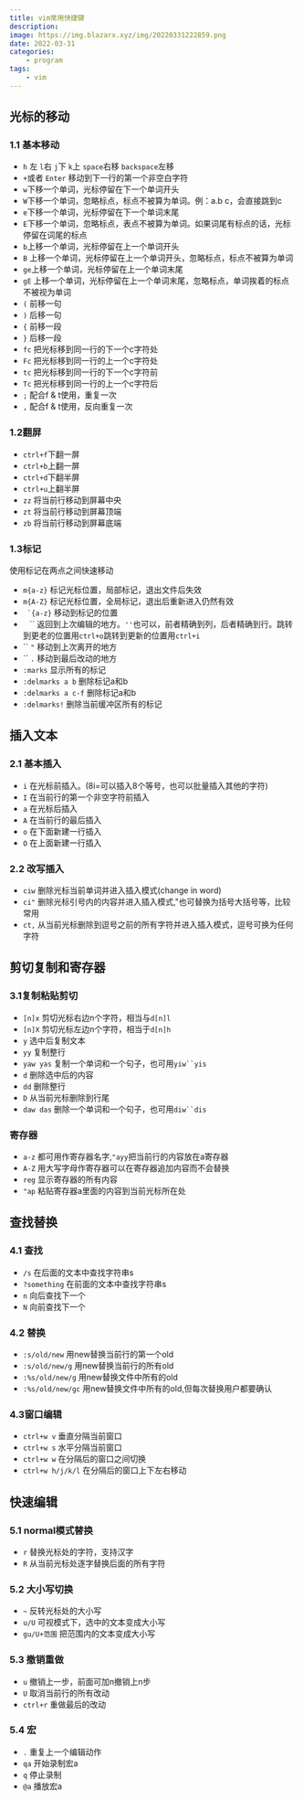 ```yaml
---
title: vim常用快捷键
description:  
image: https://img.blazarx.xyz/img/20220331222859.png
date: 2022-03-31
categories:
    - program
tags:
    - vim
---
```

## 光标的移动
### 1.1 基本移动
- `h` 左 `l`右 `j`下 `k`上 `space`右移 `backspace`左移
- `+`或者 `Enter` 移动到下一行的第一个非空白字符
- `w`下移一个单词，光标停留在下一个单词开头
- `W`下移一个单词，忽略标点，标点不被算为单词。例：a.b c，会直接跳到c
- `e`下移一个单词，光标停留在下一个单词末尾
- `E`下移一个单词，忽略标点，表点不被算为单词。如果词尾有标点的话，光标停留在词尾的标点
- `b`上移一个单词，光标停留在上一个单词开头
- `B` 上移一个单词，光标停留在上一个单词开头，忽略标点，标点不被算为单词
- `ge`上移一个单词，光标停留在上一个单词末尾
- `gE` 上移一个单词，光标停留在上一个单词末尾，忽略标点，单词挨着的标点不被视为单词
- `(` 前移一句
- `)` 后移一句
- `{` 前移一段
- `}` 后移一段
- `fc` 把光标移到同一行的下一个c字符处
- `Fc` 把光标移到同一行的上一个c字符处
- `tc` 把光标移到同一行的下一个c字符前
- `Tc` 把光标移到同一行的上一个c字符后
- `;` 配合f & t使用，重复一次
- `,` 配合f & t使用，反向重复一次

### 1.2翻屏
- `ctrl+f`下翻一屏
- `ctrl+b`上翻一屏
- `ctrl+d`下翻半屏
- `ctrl+u`上翻半屏
- `zz` 将当前行移动到屏幕中央
- `zt` 将当前行移动到屏幕顶端
- `zb` 将当前行移动到屏幕底端

### 1.3标记
使用标记在两点之间快速移动
- `m{a-z}` 标记光标位置，局部标记，退出文件后失效
- `m{A-Z}` 标记光标位置，全局标记，退出后重新进入仍然有效
- `` `{a-z}`` 移动到标记的位置
- `` `` `` 返回到上次编辑的地方。`''`也可以，前者精确到列，后者精确到行。跳转到更老的位置用`ctrl+o`跳转到更新的位置用`ctrl+i`
- `` `"` 移动到上次离开的地方
- `` `.` 移动到最后改动的地方
- `:marks` 显示所有的标记
- `:delmarks a b` 删除标记a和b
- `:delmarks a c-f` 删除标记a和b
- `:delmarks!` 删除当前缓冲区所有的标记

## 插入文本
### 2.1 基本插入
- `i` 在光标前插入。(8i=<esc>可以插入8个等号，也可以批量插入其他的字符)
- `I` 在当前行的第一个非空字符前插入
- `a` 在光标后插入
- `A` 在当前行的最后插入
- `o` 在下面新建一行插入
- `O` 在上面新建一行插入

### 2.2 改写插入
- `ciw` 删除光标当前单词并进入插入模式(change in word)
- `ci"` 删除光标引号内的内容并进入插入模式,"也可替换为括号大括号等，比较常用
- `ct,` 从当前光标删除到逗号之前的所有字符并进入插入模式，逗号可换为任何字符

## 剪切复制和寄存器
### 3.1复制粘贴剪切
- `[n]x` 剪切光标右边n个字符，相当与`d[n]l`
- `[n]X` 剪切光标左边n个字符，相当于`d[n]h`
- `y` 选中后复制文本
- `yy` 复制整行
- `yaw yas` 复制一个单词和一个句子，也可用`yiw``yis` 
- `d` 删除选中后的内容
- `dd` 删除整行
- `D` 从当前光标删除到行尾
- `daw das` 删除一个单词和一个句子，也可用`diw``dis` 

### 寄存器
- `a-z` 都可用作寄存器名字,`"ayy`把当前行的内容放在a寄存器
- `A-Z` 用大写字母作寄存器可以在寄存器追加内容而不会替换
- `reg` 显示寄存器的所有内容
- `"ap` 粘贴寄存器a里面的内容到当前光标所在处

## 查找替换
### 4.1 查找
- `/s` 在后面的文本中查找字符串s
- `?something` 在前面的文本中查找字符串s
- `n` 向后查找下一个
- `N` 向前查找下一个

### 4.2 替换
- `:s/old/new` 用new替换当前行的第一个old
- `:s/old/new/g` 用new替换当前行的所有old
- `:%s/old/new/g` 用new替换文件中所有的old
- `:%s/old/new/gc` 用new替换文件中所有的old,但每次替换用户都要确认

### 4.3窗口编辑
- `ctrl+w v` 垂直分隔当前窗口
- `ctrl+w s` 水平分隔当前窗口
- `ctrl+w w` 在分隔后的窗口之间切换
- `ctrl+w h/j/k/l` 在分隔后的窗口上下左右移动

## 快速编辑
### 5.1 normal模式替换
- `r` 替换光标处的字符，支持汉字
- `R` 从当前光标处逐字替换后面的所有字符
### 5.2 大小写切换
- `~` 反转光标处的大小写
- `u/U` 可视模式下，选中的文本变成大小写
- `gu/U+范围` 把范围内的文本变成大小写
### 5.3 撤销重做
- `u` 撤销上一步，前面可加n撤销上n步
- `U` 取消当前行的所有改动
- `ctrl+r` 重做最后的改动
### 5.4 宏
- `.` 重复上一个编辑动作
- `qa` 开始录制宏a
- `q` 停止录制
- `@a` 播放宏a